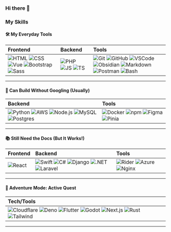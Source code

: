 ### Hi there 👋

<!--
**algabl/algabl** is a ✨ _special_ ✨ repository because its `README.md` (this file) appears on your GitHub profile.

Here are some ideas to get you started:

- 🔭 I’m currently working on ...
- 🌱 I’m currently learning ...
- 👯 I’m looking to collaborate on ...
- 🤔 I’m looking for help with ...
- 💬 Ask me about ...
- 📫 How to reach me: ...
- 😄 Pronouns: ...
- ⚡ Fun fact: ...
-->
### My Skills

#### 🛠️ My Everyday Tools
| Frontend | Backend | Tools |
|:---|:---|:---|
| ![HTML](https://skillicons.dev/icons?i=html&theme=dark) ![CSS](https://skillicons.dev/icons?i=css&theme=dark) ![Vue](https://skillicons.dev/icons?i=vue&theme=dark) ![Bootstrap](https://skillicons.dev/icons?i=bootstrap&theme=dark) ![Sass](https://skillicons.dev/icons?i=sass&theme=dark) | ![PHP](https://skillicons.dev/icons?i=php&theme=dark) ![JS](https://skillicons.dev/icons?i=js&theme=dark) ![TS](https://skillicons.dev/icons?i=ts&theme=dark) | ![Git](https://skillicons.dev/icons?i=git&theme=dark) ![GitHub](https://skillicons.dev/icons?i=github&theme=dark) ![VSCode](https://skillicons.dev/icons?i=vscode&theme=dark) ![Obsidian](https://skillicons.dev/icons?i=obsidian&theme=dark) ![Markdown](https://skillicons.dev/icons?i=md&theme=dark) ![Postman](https://skillicons.dev/icons?i=postman&theme=dark) ![Bash](https://skillicons.dev/icons?i=bash&theme=dark) |

---

#### 🔧 Can Build Without Googling (Usually)
| Backend | Tools |
|:---|:---|
| ![Python](https://skillicons.dev/icons?i=py&theme=dark) ![AWS](https://skillicons.dev/icons?i=aws&theme=dark) ![Node.js](https://skillicons.dev/icons?i=nodejs&theme=dark) ![MySQL](https://skillicons.dev/icons?i=mysql&theme=dark) ![Postgres](https://skillicons.dev/icons?i=postgres&theme=dark) | ![Docker](https://skillicons.dev/icons?i=docker&theme=dark) ![npm](https://skillicons.dev/icons?i=npm&theme=dark) ![Figma](https://skillicons.dev/icons?i=figma&theme=dark) ![Pinia](https://skillicons.dev/icons?i=pinia&theme=dark) |

---

#### 📚 Still Need the Docs (But It Works!)
| Frontend | Backend | Tools |
|:---|:---|:---|
| ![React](https://skillicons.dev/icons?i=react&theme=dark) | ![Swift](https://skillicons.dev/icons?i=swift&theme=dark) ![C#](https://skillicons.dev/icons?i=cs&theme=dark) ![Django](https://skillicons.dev/icons?i=django&theme=dark) ![.NET](https://skillicons.dev/icons?i=dotnet&theme=dark) ![Laravel](https://skillicons.dev/icons?i=laravel&theme=dark) | ![Rider](https://skillicons.dev/icons?i=rider&theme=dark) ![Azure](https://skillicons.dev/icons?i=azure&theme=dark) ![Nginx](https://skillicons.dev/icons?i=nginx&theme=dark) |

---

#### 🧭 Adventure Mode: Active Quest
| Tech/Tools |
|:---|
| ![Cloudflare](https://skillicons.dev/icons?i=cloudflare&theme=dark) ![Deno](https://skillicons.dev/icons?i=deno&theme=dark) ![Flutter](https://skillicons.dev/icons?i=flutter&theme=dark) ![Godot](https://skillicons.dev/icons?i=godot&theme=dark) ![Next.js](https://skillicons.dev/icons?i=nextjs&theme=dark) ![Rust](https://skillicons.dev/icons?i=rust&theme=dark) ![Tailwind](https://skillicons.dev/icons?i=tailwind&theme=dark) |

---

